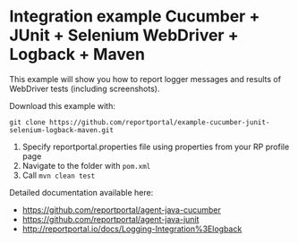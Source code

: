 # Integration example Cucumber + JUnit + Selenium WebDriver + Logback + Maven

This example will show you how to report logger messages and results of WebDriver tests (including screenshots).

Download this example with:

```
git clone https://github.com/reportportal/example-cucumber-junit-selenium-logback-maven.git
```

1. Specify reportportal.properties file using properties from your RP profile page
2. Navigate to the folder with `pom.xml`
3. Call `mvn clean test`

Detailed documentation available here:
  - https://github.com/reportportal/agent-java-cucumber
  - https://github.com/reportportal/agent-java-junit
  - http://reportportal.io/docs/Logging-Integration%3Elogback